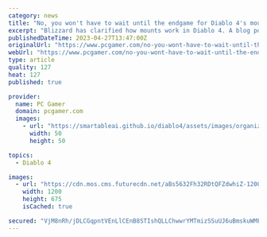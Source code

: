 ```yaml
---
category: news
title: "No, you won't have to wait until the endgame for Diablo 4's mounts"
excerpt: "Blizzard has clarified how mounts work in Diablo 4. A blog post earlier this week incorrectly said that you won't be able to ride a mount in Diablo 4 until you finish the main questline, a mistake that confused players and press alike."
publishedDateTime: 2023-04-27T13:47:00Z
originalUrl: "https://www.pcgamer.com/no-you-wont-have-to-wait-until-the-endgame-for-diablo-4s-mounts/"
webUrl: "https://www.pcgamer.com/no-you-wont-have-to-wait-until-the-endgame-for-diablo-4s-mounts/"
type: article
quality: 127
heat: 127
published: true

provider:
  name: PC Gamer
  domain: pcgamer.com
  images:
    - url: "https://smartableai.github.io/diablo4/assets/images/organizations/pcgamer.com-50x50.jpg"
      width: 50
      height: 50

topics:
  - Diablo 4

images:
  - url: "https://cdn.mos.cms.futurecdn.net/aBs5632Fh32RDtQFZdwhiZ-1200-80.jpg"
    width: 1200
    height: 675
    isCached: true

secured: "VjM8nRh/jDLCGqpntVEnLlCEnB8STIshQLLChwwrYMTmizSSuUJ6uBmskuWMFN7R2GY1mF4cKhPxRfZ+CuBB2JpGV9Lh4kCoH0yfj99QE3+C1ZDtBjiVluv275FR3TtTjMWYtv2IzsfXX/Hgyc/Swg5A1blgM437N6bYA/x2r7jN42KIpaGXujidC82tZHIgjfOYUK1Aay2lVxk2rZC8wbK9PFeeExwN2edBfB2mMZghjhBaZ5k0uMQCD48yiy0SR4fM1ayAA/UGGdGwnKIpNE0Wjo1cO4OL7vixs4unQS1pX0BlHG5RJEKl85A24UjdgTd4bKqBG8YvRPYS1GTLRArJF0GclyeGWCsZqth4mkQ=;gV0JYWvwv1UvadthnoUkxw=="
---
```


